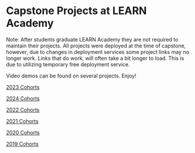 # Capstone Projects at LEARN Academy

Note: After students graduate LEARN Academy they are not required to maintain their projects. All projects were deployed at the time of capstone, however, due to changes in deployment services some project links may no longer work. Links that do work, will often take a bit longer to load. This is due to utilizing temporary free deployment service.

Video demos can be found on several projects. Enjoy!

[2023 Cohorts](./2023-cohorts.md)

[2024 Cohorts](./2024-cohorts.md)

[2022 Cohorts](./2022-cohorts.md)

[2021 Cohorts](./2021-cohorts.md)

[2020 Cohorts](./2020-cohorts.md)

[2019 Cohorts](./2019-cohorts.md)
